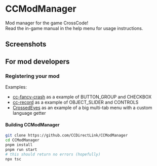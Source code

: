 <!-- markdownlint-disable MD013 MD024 MD001 MD045 -->
# CCModManager
 
Mod manager for the game CrossCode!  
Read the in-game manual in the help menu for usage instructions.  

## Screenshots



## For mod developers

### Registering your mod

Examples:
- [cc-fancy-crash](https://github.com/krypciak/cc-fancy-crash/blob/main/src/options.ts) as a example of BUTTON_GROUP and CHECKBOX
- [cc-record](https://github.com/krypciak/cc-record/blob/main/src/options.ts) as a example of OBJECT_SLIDER and CONTROLS
- [CrossedEyes](https://github.com/CCDirectLink/CrossedEyes/blob/master/src/options.ts) as an example of a big multi-tab menu with a custom language getter

#### Building CCModManager

```bash
git clone https://github.com/CCDirectLink/CCModManager
cd CCModManager
pnpm install
pnpm run start
# this should return no errors (hopefully)
npx tsc
```
